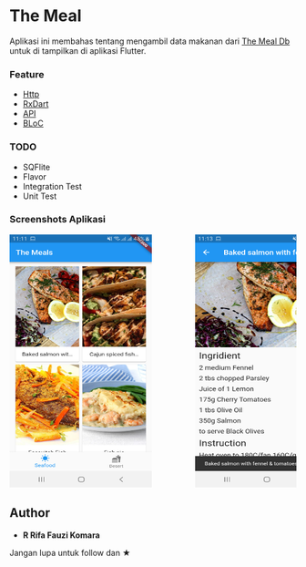 # The Meal

Aplikasi ini membahas tentang mengambil data makanan dari <a href="https://www.themealdb.com/">The Meal Db</a> untuk di tampilkan di aplikasi Flutter.

### Feature
- <a href="https://flutter.dev/docs/cookbook/networking/fetch-data">Http</a>
- <a href="https://pub.dartlang.org/packages/rxdart">RxDart</a>
- <a href="https://www.themealdb.com/">API</a>
- <a href="https://felangel.github.io/bloc/#/gettingstarted">BLoC</a>

### TODO
- SQFlite
- Flavor
- Integration Test
- Unit Test

### Screenshots Aplikasi

<pre>
<img src="gambar/gambar1.png" width="250" height="444">         <img src="gambar/gambar2.png" width="250" height="444">         <img src="gambar/gambar3.png" width="250" height="444">         <img src="gambar/gambar4.png" width="250" height="444">
</pre>

## Author

* **R Rifa Fauzi Komara**

Jangan lupa untuk follow dan ★
